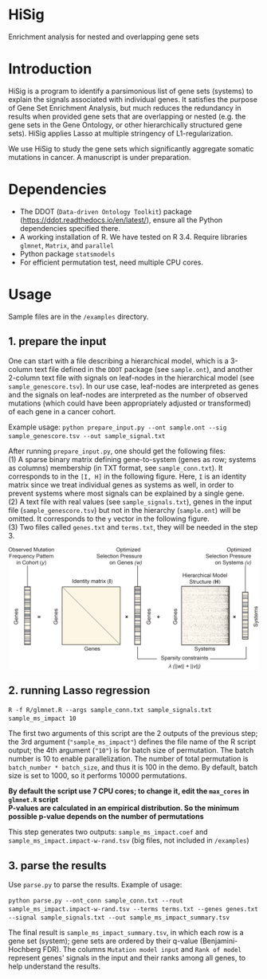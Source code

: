 # HiSig
Enrichment analysis for nested and overlapping gene sets

# Introduction
HiSig is a program to identify a parsimonious list of gene sets (systems) to explain the signals associated with individual genes. It satisfies the purpose of Gene Set Enrichment Analysis, but much reduces the redundancy in results when provided gene sets that are overlapping or nested (e.g. the gene sets in the Gene Ontology, or other hierarchically structured gene sets). HiSig applies Lasso at multiple stringency of L1-regularization.

We use HiSig to study the gene sets which significantly aggregate somatic mutations in cancer. A manuscript is under preparation. 

# Dependencies
* The DDOT (`Data-driven Ontology Toolkit`) package (https://ddot.readthedocs.io/en/latest/), ensure all the Python dependencies specified there.
* A working installation of R. We have tested on R 3.4.  Require libraries `glmnet`, `Matrix`, and `parallel`
* Python package `statsmodels`
* For efficient permutation test, need multiple CPU cores.


# Usage

Sample files are in the `/examples` directory.

## 1. prepare the input
One can start with a file describing a hierarchical model, which is a 3-column text file  defined in the `DDOT` package (see `sample.ont`),  and another 2-column text file with signals on leaf-nodes in the hierarchical model (see `sample_genescore.tsv`). In our use case, leaf-nodes are interpreted as genes and the signals on leaf-nodes are interpreted as the number of observed mutations (which could have been appropriately adjusted or transformed) of each gene in a cancer cohort.  

Example usage:
`python prepare_input.py --ont sample.ont --sig sample_genescore.tsv --out sample_signal.txt`


After running `prepare_input.py`, one should get the following files:   
(1) A sparse binary matrix defining gene-to-system (genes as row; systems as columns) membership (in TXT format, see `sample_conn.txt`). It corresponds to in the `[I, H]` in the following figure. Here, `I` is an identity matrix since we treat individual genes as systems as well, in order to prevent systems where most signals can be explained by a single gene.  
(2) A text file with real values (see `sample_signals.txt`), genes in the input file (`sample_genescore.tsv`) but not in the hierarchy (`sample.ont`) will be omitted. It corresponds to the `y` vector in the following figure.  
(3) Two files called `genes.txt` and `terms.txt`, they will be needed in the step 3.


<p align="center">
  <img src="fig1.png" width="600" align="center">
</p>



## 2. running Lasso regression

`R -f R/glmnet.R --args sample_conn.txt sample_signals.txt sample_ms_impact 10`

The first two arguments of this script are the 2 outputs of the previous step; the 3rd argument (`"sample_ms_impact"`) defines the file name of the R script output; the 4th argument (`"10"`) is for batch size of permutation. The batch number is 10 to enable parallelization. The number of total permutation is `batch_number * batch_size`, and thus it is 100 in the demo. By default, batch size is set to 1000, so it performs 10000 permutations.

**By default the script use 7 CPU cores; to change it, edit the `max_cores` in `glmnet.R` script**  
**P-values are calculated in an empirical distribution. So the minimum possible p-value depends on the number of permutations**

This step generates two outputs: `sample_ms_impact.coef` and `sample_ms_impact.impact-w-rand.tsv` (big files, not included in `/examples`)

## 3. parse the results

Use `parse.py` to parse the results. Example of usage:

`python parse.py --ont_conn sample_conn.txt --rout sample_ms_impact.impact-w-rand.tsv --terms terms.txt --genes genes.txt --signal sample_signals.txt --out sample_ms_impact_summary.tsv`

The final result is `sample_ms_impact_summary.tsv`, in which each row is a gene set (system); gene sets are ordered by their q-value (Benjamini-Hochberg FDR). The columns `Mutation model input` and `Rank of model` represent genes' signals in the input and their ranks among all genes, to help understand the results.   